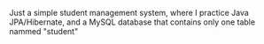 Just a simple student management system, where I practice Java JPA/Hibernate, and a MySQL database that contains only one table nammed "student"

